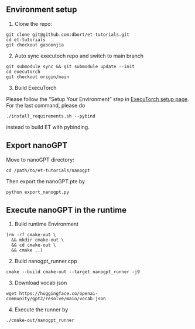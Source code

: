 ## Environment setup

1. Clone the repo:
```
git clone git@github.com:dbort/et-tutorials.git
cd et-tutorials
git checkout gasoonjia
```

2. Auto sync executoch repo and switch to main branch

```
git submodule sync && git submodule update --init
cd executorch
git checkout origin/main
```

3. Build ExecuTorch

Please follow the  “Setup Your Environment” step in [ExecuTorch setup page](https://pytorch.org/executorch/main/getting-started-setup.html).
For the last command, please do
```
./install_requirements.sh --pybind
```
instead to build ET with pybinding.

## Export nanoGPT

 Move to nanoGPT directory:
 ```
 cd /path/to/et-tutorials/nanogpt
 ```

 Then export the nanoGPT.pte by

 ```
 python export_nanogpt.py
 ```


## Execute nanoGPT in the runtime
1. Build runtime Environment
```
(rm -rf cmake-out \
  && mkdir cmake-out \
  && cd cmake-out \
  && cmake ..)
```
2. Build nanogpt_runner.cpp
```
cmake --build cmake-out --target nanogpt_runner -j9
```

3. Download vocab json
```
wget https://huggingface.co/openai-community/gpt2/resolve/main/vocab.json
```
4. Execute the runner by
```
./cmake-out/nanogpt_runner
```
